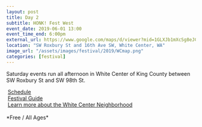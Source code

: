 ```yaml
---
layout: post
title: Day 2
subtitle: HONK! Fest West
event_date: 2019-06-01 13:00
event_time_end: 6:00pm
external_url: https://www.google.com/maps/d/viewer?mid=1GLXJb1mXcSg8eJCp3Ay_x-G1O7iBR86R
location: "SW Roxbury St and 16th Ave SW, White Center, WA"
image_url: "/assets/images/festival/2019/WCmap.png"
categories: [festival]
---
```


Saturday events run all afternoon in White Center of King County between SW Roxbury St and SW 98th St.

<div><i class="far fa-calendar-alt ft-clr-1"></i>&nbsp;<a href="/schedule/2019.html#day-2">Schedule</a></div>
<div><i class="far fa-map ft-clr-1"></i>&nbsp;<a href="/assets/downloads/2019/2019HFWProgram-02.pdf" target="_blank">Festival Guide</a></div>
<div><i class="fas fa-city ft-clr-1"></i>&nbsp;<a href="http://visitwhitecenter.com/" target="_blank">Learn more about the White Center Neighborhood</a></div>
<br/>
*Free / All Ages*

